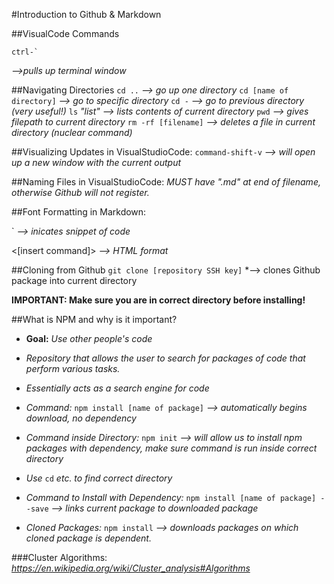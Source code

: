 #Introduction to Github & Markdown


##VisualCode Commands
```
ctrl-`
```
*-->pulls up terminal window*

##Navigating Directories
`cd ..` *--> go up one directory*
`cd [name of directory]` *--> go to specific directory*
`cd -` *--> go to previous directory (very useful!)*
`ls` *"list" --> lists contents of current directory*
`pwd` *--> gives filepath to current directory*
`rm -rf [filename]` *--> deletes a file in current directory (nuclear command)*

##Visualizing Updates in VisualStudioCode:
`command-shift-v` *--> will open up a new window with the current output*



##Naming Files in VisualStudioCode:
*MUST have ".md" at end of filename, otherwise Github will not register.*


##Font Formatting in Markdown:

\` *--> inicates snippet of code*

<[insert command]> *--> HTML format*



##Cloning from Github
`git clone [repository SSH key]` *--> clones Github package into current directory

**IMPORTANT: Make sure you are in correct directory before installing!**

##What is NPM and why is it important?

* **Goal:** *Use other people's code*

* *Repository that allows the user to search for packages of code that perform various tasks.*

* *Essentially acts as a search engine for code*

* *Command:* `npm install [name of package]` *--> automatically begins download, no dependency*

* *Command inside Directory:* `npm init` *--> will allow us to install npm packages with dependency, make sure command is run inside correct directory*

* *Use* `cd` *etc. to find correct directory*

* *Command to Install with Dependency:* `npm install [name of package] --save`  *--> links current package to downloaded package*

* *Cloned Packages:* `npm install` *--> downloads packages on which cloned package is dependent.*


###Cluster Algorithms:
*https://en.wikipedia.org/wiki/Cluster_analysis#Algorithms*

